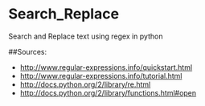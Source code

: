 Search_Replace
==============

Search and Replace text using regex in python

##Sources:
  + http://www.regular-expressions.info/quickstart.html
  + http://www.regular-expressions.info/tutorial.html
  + http://docs.python.org/2/library/re.html
  + http://docs.python.org/2/library/functions.html#open

